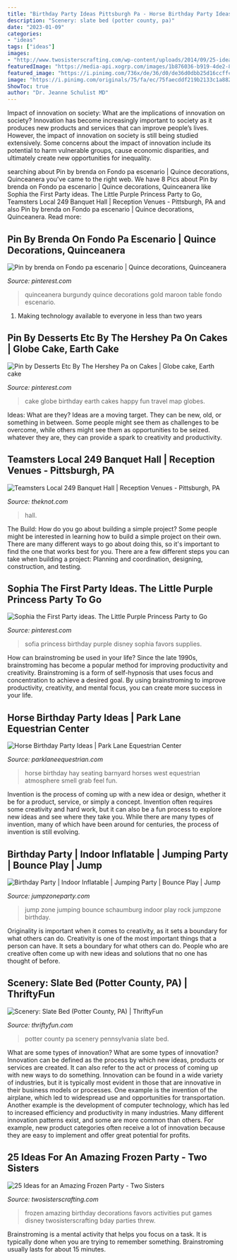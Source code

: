 ```yaml
---
title: "Birthday Party Ideas Pittsburgh Pa - Horse Birthday Party Ideas"
description: "Scenery: slate bed (potter county, pa)"
date: "2023-01-09"
categories:
- "ideas"
tags: ["ideas"]
images:
- "http://www.twosisterscrafting.com/wp-content/uploads/2014/09/25-ideas-for-an-amazing-frozen-party.jpg"
featuredImage: "https://media-api.xogrp.com/images/1b876036-b919-4de2-8a3e-cff8c8c792aa~rs_360.480"
featured_image: "https://i.pinimg.com/736x/de/36/d0/de36d0dbb25d16ccffcf1f61a3fb74b1--globe-cake-fun-drinks.jpg"
image: "https://i.pinimg.com/originals/75/fa/ec/75faecddf219b2133c1a882c11fafc8f.jpg"
ShowToc: true
author: "Dr. Jeanne Schulist MD"
---
```



Impact of innovation on society: What are the implications of innovation on society?
Innovation has become increasingly important to society as it produces new products and services that can improve people’s lives. However, the impact of innovation on society is still being studied extensively. Some concerns about the impact of innovation include its potential to harm vulnerable groups, cause economic disparities, and ultimately create new opportunities for inequality.

	

		
searching about Pin by brenda on Fondo pa escenario | Quince decorations, Quinceanera you've came to the right web. We have 8 Pics about Pin by brenda on Fondo pa escenario | Quince decorations, Quinceanera like Sophia the First Party ideas. The Little Purple Princess Party to Go, Teamsters Local 249 Banquet Hall | Reception Venues - Pittsburgh, PA and also Pin by brenda on Fondo pa escenario | Quince decorations, Quinceanera. Read more:
		
    
## Pin By Brenda On Fondo Pa Escenario | Quince Decorations, Quinceanera

<img loading=lazy src="https://i.pinimg.com/736x/b9/9f/a7/b99fa7c7a058e17b1aa2da6ef1d32f3d.jpg" onerror="this.onerror=null;this.src='https://tse4.mm.bing.net/th?id=OIP.Dun-z7YDWH8S2FRx2ku6TgHaJ3&amp;pid=15.1';" alt="Pin by brenda on Fondo pa escenario | Quince decorations, Quinceanera">

_Source: pinterest.com_

>quinceanera burgundy quince decorations gold maroon table fondo escenario. 

	

1. Making technology available to everyone in less than two years 

    
## Pin By Desserts Etc By The Hershey Pa On Cakes | Globe Cake, Earth Cake

<img loading=lazy src="https://i.pinimg.com/736x/de/36/d0/de36d0dbb25d16ccffcf1f61a3fb74b1--globe-cake-fun-drinks.jpg" onerror="this.onerror=null;this.src='https://tse4.mm.bing.net/th?id=OIP.wOJ1pgJ-XhMx7lYmvwnq3AHaGx&amp;pid=15.1';" alt="Pin by Desserts Etc By The Hershey Pa on Cakes | Globe cake, Earth cake">

_Source: pinterest.com_

>cake globe birthday earth cakes happy fun travel map globes. 

	

Ideas: What are they?
Ideas are a moving target. They can be new, old, or something in between. Some people might see them as challenges to be overcome, while others might see them as opportunities to be seized. whatever they are, they can provide a spark to creativity and productivity.

    
## Teamsters Local 249 Banquet Hall | Reception Venues - Pittsburgh, PA

<img loading=lazy src="https://media-api.xogrp.com/images/1b876036-b919-4de2-8a3e-cff8c8c792aa~rs_360.480" onerror="this.onerror=null;this.src='https://tse2.mm.bing.net/th?id=OIP.mI6J3H2yK_U7zX5BmLr1WAAAAA&amp;pid=15.1';" alt="Teamsters Local 249 Banquet Hall | Reception Venues - Pittsburgh, PA">

_Source: theknot.com_

>hall. 

	

The Build: How do you go about building a simple project?
Some people might be interested in learning how to build a simple project on their own. There are many different ways to go about doing this, so it's important to find the one that works best for you. There are a few different steps you can take when building a project: Planning and coordination, designing, construction, and testing.

    
## Sophia The First Party Ideas. The Little Purple Princess Party To Go

<img loading=lazy src="https://i.pinimg.com/originals/75/fa/ec/75faecddf219b2133c1a882c11fafc8f.jpg" onerror="this.onerror=null;this.src='https://tse2.mm.bing.net/th?id=OIP.XD57LH3IAb-lRjr9v6W2UQHaJ4&amp;pid=15.1';" alt="Sophia the First Party ideas. The Little Purple Princess Party to Go">

_Source: pinterest.com_

>sofia princess birthday purple disney sophia favors supplies. 

	

How can brainstroming be used in your life?
Since the late 1990s, brainstroming has become a popular method for improving productivity and creativity. Brainstroming is a form of self-hypnosis that uses focus and concentration to achieve a desired goal. By using brainstroming to improve productivity, creativity, and mental focus, you can create more success in your life.

    
## Horse Birthday Party Ideas | Park Lane Equestrian Center

<img loading=lazy src="http://www.dallasequestriancenter.com/wp-content/uploads/horse_birthday_seating.jpg" onerror="this.onerror=null;this.src='https://tse4.mm.bing.net/th?id=OIP.MyrYkIJ1fp5V_KcVvi6dqQHaLH&amp;pid=15.1';" alt="Horse Birthday Party Ideas | Park Lane Equestrian Center">

_Source: parklaneequestrian.com_

>horse birthday hay seating barnyard horses west equestrian atmosphere smell grab feel fun. 

	

Invention is the process of coming up with a new idea or design, whether it be for a product, service, or simply a concept. Invention often requires some creativity and hard work, but it can also be a fun process to explore new ideas and see where they take you. While there are many types of invention, many of which have been around for centuries, the process of invention is still evolving.

    
## Birthday Party | Indoor Inflatable | Jumping Party | Bounce Play | Jump

<img loading=lazy src="http://www.jumpzoneparty.com/jzp/IL_Schaumburg/show/Jumpz-252.jpg" onerror="this.onerror=null;this.src='https://tse1.mm.bing.net/th?id=OIP.thHuTG8G2MC-rxm0ZnI6EgHaE8&amp;pid=15.1';" alt="Birthday Party | Indoor Inflatable | Jumping Party | Bounce Play | Jump">

_Source: jumpzoneparty.com_

>jump zone jumping bounce schaumburg indoor play rock jumpzone birthday. 

	

Originality is important when it comes to creativity, as it sets a boundary for what others can do.
Creativity is one of the most important things that a person can have. It sets a boundary for what others can do. People who are creative often come up with new ideas and solutions that no one has thought of before.

    
## Scenery: Slate Bed (Potter County, PA) | ThriftyFun

<img loading=lazy src="http://img.thrfun.com/img/001/627/slatebed_l.jpg" onerror="this.onerror=null;this.src='https://tse1.mm.bing.net/th?id=OIP.6yjyIJYeRaYhmgQZ5hjKgQHaFj&amp;pid=15.1';" alt="Scenery: Slate Bed (Potter County, PA) | ThriftyFun">

_Source: thriftyfun.com_

>potter county pa scenery pennsylvania slate bed. 

	

What are some types of innovation?
What are some types of innovation? Innovation can be defined as the process by which new ideas, products or services are created. It can also refer to the act or process of coming up with new ways to do something. 
Innovation can be found in a wide variety of industries, but it is typically most evident in those that are innovative in their business models or processes. One example is the invention of the airplane, which led to widespread use and opportunities for transportation. Another example is the development of computer technology, which has led to increased efficiency and productivity in many industries. 
Many different innovation patterns exist, and some are more common than others. For example, new product categories often receive a lot of innovation because they are easy to implement and offer great potential for profits.

    
## 25 Ideas For An Amazing Frozen Party - Two Sisters

<img loading=lazy src="http://www.twosisterscrafting.com/wp-content/uploads/2014/09/25-ideas-for-an-amazing-frozen-party.jpg" onerror="this.onerror=null;this.src='https://tse2.mm.bing.net/th?id=OIP.rkKqjrq1sa8fBltVKOBAnAHaQV&amp;pid=15.1';" alt="25 Ideas for an Amazing Frozen Party - Two Sisters">

_Source: twosisterscrafting.com_

>frozen amazing birthday decorations favors activities put games disney twosisterscrafting bday parties threw. 

	

Brainstroming is a mental activity that helps you focus on a task. It is typically done when you are trying to remember something. Brainstroming usually lasts for about 15 minutes.

